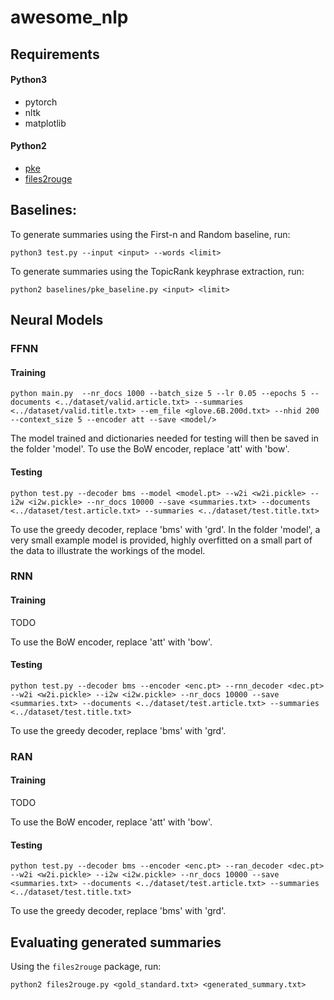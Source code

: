 # awesome_nlp
## Requirements
#### Python3
- pytorch
- nltk
- matplotlib

#### Python2
- [pke](https://github.com/boudinfl/pke)
- [files2rouge](https://github.com/pltrdy/files2rouge)

## Baselines:
To generate summaries using the First-n and Random baseline, run:
```
python3 test.py --input <input> --words <limit>
```

To generate summaries using the TopicRank keyphrase extraction, run:
```
python2 baselines/pke_baseline.py <input> <limit>
```

## Neural Models
### FFNN
#### Training
```
python main.py  --nr_docs 1000 --batch_size 5 --lr 0.05 --epochs 5 --documents <../dataset/valid.article.txt> --summaries <../dataset/valid.title.txt> --em_file <glove.6B.200d.txt> --nhid 200 --context_size 5 --encoder att --save <model/>
```
The model trained and dictionaries needed for testing will then be saved in the folder 'model'.
To use the BoW encoder, replace 'att' with 'bow'.

#### Testing
```
python test.py --decoder bms --model <model.pt> --w2i <w2i.pickle> --i2w <i2w.pickle> --nr_docs 10000 --save <summaries.txt> --documents <../dataset/test.article.txt> --summaries <../dataset/test.title.txt>
```
To use the greedy decoder, replace 'bms' with 'grd'.
In the folder 'model', a very small example model is provided, highly overfitted on a small part of the data to illustrate the workings of the model.

### RNN
#### Training
TODO

To use the BoW encoder, replace 'att' with 'bow'.

#### Testing
```
python test.py --decoder bms --encoder <enc.pt> --rnn_decoder <dec.pt> --w2i <w2i.pickle> --i2w <i2w.pickle> --nr_docs 10000 --save <summaries.txt> --documents <../dataset/test.article.txt> --summaries <../dataset/test.title.txt>
```

To use the greedy decoder, replace 'bms' with 'grd'.

### RAN
#### Training
TODO

To use the BoW encoder, replace 'att' with 'bow'.

#### Testing
```
python test.py --decoder bms --encoder <enc.pt> --ran_decoder <dec.pt> --w2i <w2i.pickle> --i2w <i2w.pickle> --nr_docs 10000 --save <summaries.txt> --documents <../dataset/test.article.txt> --summaries <../dataset/test.title.txt>
```

To use the greedy decoder, replace 'bms' with 'grd'.

## Evaluating generated summaries
Using the `files2rouge` package, run:
```
python2 files2rouge.py <gold_standard.txt> <generated_summary.txt>
```
